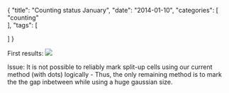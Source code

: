 {
  "title": "Counting status January",
  "date": "2014-01-10",
  "categories": [
 "counting"   
  ],
  "tags": [
    
  ]
}


First results:
![]({{urls.media}}/counting/results/gerlich1.png)

Issue: It is not possible to reliably mark split-up cells using our current
method (with dots) logically - Thus, the only remaining method is to mark the
the gap inbetween while using a huge gaussian size.
